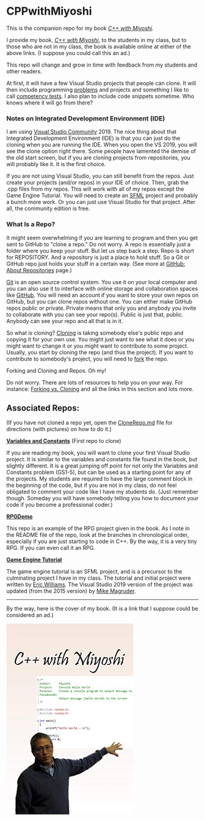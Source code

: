 # CPPwithMiyoshi
This is the companion repo for my book <a href="https://amzn.to/3bQuePT" target="_blank"><i>C++ with Miyoshi</i></a>.

I provide my book, <a href="https://amzn.to/3bQuePT" target="_blank"><i>C++ with Miyoshi</i></a>, to the students in my class, but to those who are not in my class, the book is available online at either of the above links.  (I suppose you could call this an ad.)

This repo will change and grow in time with feedback from my students and other readers.

At first, it will have a few Visual Studio projects that people can clone.  It will then include programming [problems](https://github.com/MichaelTMiyoshi/CPPwithMiyoshi/tree/master/Problems) and projects and something I like to call [competency tests](https://github.com/MichaelTMiyoshi/CPPwithMiyoshi/tree/master/CompetencyTests).  I also plan to include code snippets sometime.  Who knows where it will go from there?

### Notes on Integrated Development Environment (IDE)
I am using [Visual Studio Community](https://visualstudio.microsoft.com/vs/community/) 2019. The nice thing about that Integrated Development Environment (IDE) is that you can just do the cloning when you are running the IDE. When you open the VS 2019, you will see the clone option right there. Some people have lamented the demise of the old start screen, but if you are cloning projects from repositories, you will probably like it. It is the first choice.

If you are not using Visual Studio, you can still benefit from the repos.  Just create your projects (and/or repos) in your IDE of choice.  Then, grab the .cpp files from my repos.  This will work with all of my repos except the Game Engine Tutorial.  You will need to create an [SFML](https://www.sfml-dev.org/) project and probably a bunch more work.  Or you can just use Visual Studio for that project.  After all, the community edition is free.

### What Is a Repo?

It might seem overwhelming if you are learning to program and then you get sent to GitHub to "clone a repo."  Do not worry.  A repo is essentially just a folder where you keep your stuff.  But let us step back a step.  Repo is short for REPOSITORY.  And a repository is just a place to hold stuff.  So a Git or GitHub repo just holds your stuff in a certain way.  (See more at [GitHub: About Repositories](https://help.github.com/en/github/creating-cloning-and-archiving-repositories/about-repositories) page.)

[Git](https://en.wikipedia.org/wiki/Git) is an open source control system.  You use it on your local computer and you can also use it to interface with online storage and collaboration spaces like [GitHub](https://GitHub.com/about).  You will need an account if you want to store your own repos on GitHub, but you can clone repos without one.  You can either make GitHub repos public or private.  Private means that only you and anybody you invite to collaborate with you can see your repo(s).  Public is just that, public.  Anybody can see your repo and all that is in it.

So what is cloning?  [Cloning](https://help.github.com/en/github/creating-cloning-and-archiving-repositories/cloning-a-repository) is taking somebody else's public repo and copying it for your own use.  You might just want to see what it does or you might want to change it or you might want to contribute to some project.  Usually, you start by cloning the repo (and thus the project).  If you want to contribute to somebody's project, you will need to [fork](https://help.github.com/en/github/getting-started-with-github/fork-a-repo) the repo.

Forking and Cloning and Repos.  Oh my!

Do not worry.  There are lots of resources to help you on your way.  For instance: [Forking vs. Cloning](https://github.community/t5/Support-Protips/The-difference-between-forking-and-cloning-a-repository/ba-p/1372#) and all the links in this section and lots more.

## Associated Repos:

(If you have not cloned a repo yet, open the [CloneRepo.md](https://github.com/MichaelTMiyoshi/CPPwithMiyoshi/blob/master/CloneRepo.md) file for directions (with pictures) on how to do it.)

**<a href="https://github.com/MichaelTMiyoshi/CPPwithMiyoshi-01VarsAndConsts" target="_blank">Variables and Constants</a>**  (First repo to clone)

If you are reading my book, you will want to clone your first Visual Studio project. It is similar to the variables and constants file found in the book, but slightly different.  It is a great jumping off point for not only the Variables and Constants problem (GS1-5), but can be used as a starting point for any of the projects.  My students are required to have the large comment block in the beginning of the code, but if you are not in my class, do not feel obligated to comment your code like I have my students do.  (Just remember though.  Someday you will have somebody telling you how to document your code if you become a professional coder.)

**<a href="https://github.com/MichaelTMiyoshi/RPGDemo" target="_blank">RPGDemo</a>**

This repo is an example of the RPG project given in the book.  As I note in the README file of the repo, look at the branches in chronological order, especially if you are just starting to code in C++.  By the way, it is a very tiny RPG.  If you can even call it an RPG.

**<a href="https://github.com/MichaelTMiyoshi/WilliamsGameEngineVS2019" target="_blank">Game Engine Tutorial</a>**

The game engine tutorial is an SFML project, and is a precursor to the culminating project I have in my class.  The tutorial and initial project were written by <a href="https://github.com/ericwill-msft" target="_blank">Eric Williams</a>.  The Visual Studio 2019 version of the project was updated (from the 2015 version) by <a href="https://github.com/MikeMag" target="_blank">Mike Magruder</a>.

<hr>

By the way, here is the cover of my book.  (It is a link that I suppose could be considered an ad.)

[![C++ with Miyoshi book cover](https://github.com/MichaelTMiyoshi/CPPwithMiyoshi/blob/master/images/CPPwithMiyoshiCover.jpg)](https://amzn.to/3bQuePT)
